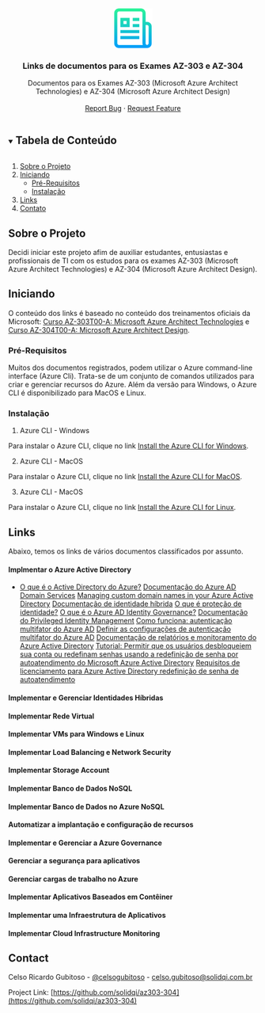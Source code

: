 <!-- PROJECT LOGO -->
<br />
<p align="center">
  <a href="https://github.com/solidqi/az303-304">
    <img src="images/logo.png" alt="Logo" width="80" height="80">
  </a>

  <h3 align="center">Links de documentos para os Exames AZ-303 e AZ-304</h3>

  <p align="center">
    Documentos para os Exames AZ-303 (Microsoft Azure Architect Technologies) e AZ-304 (Microsoft Azure Architect Design)
    <br />
    <br />
    <a href="https://github.com/solidqi/az303-304/issues">Report Bug</a>
    ·
    <a href="https://github.com/solidqi/az303-304/issues">Request Feature</a>
  </p>
</p>



<!-- TABLE OF CONTENTS -->
<details open="open">
  <summary><h2 style="display: inline-block">Tabela de Conteúdo</h2></summary>
  <ol>
    <li>
      <a href="#about-the-project">Sobre o Projeto</a>
    </li>
    <li>
      <a href="#Iniciando">Iniciando</a>
      <ul>
        <li><a href="#Pré-Requisitos">Pré-Requisitos</a></li>
        <li><a href="#Instalação">Instalação</a></li>
      </ul>
    </li>
    <li><a href="#Links">Links</a></li>
    <li><a href="#Contato">Contato</a></li>
  </ol>
</details>



<!-- Sobre o Projeto -->
## Sobre o Projeto

Decidi iniciar este projeto afim de auxiliar estudantes, entusiastas e profissionais de TI com os estudos para os exames AZ-303 (Microsoft Azure Architect Technologies) e AZ-304 (Microsoft Azure Architect Design).


<!-- Iniciando -->
## Iniciando

O conteúdo dos links é baseado no conteúdo dos treinamentos oficiais da Microsoft: [Curso AZ-303T00-A: Microsoft Azure Architect Technologies](https://docs.microsoft.com/pt-br/learn/certifications/exams/az-303?tab=tab-instructor-led) e [Curso AZ-304T00-A: Microsoft Azure Architect Design](https://docs.microsoft.com/pt-br/learn/certifications/exams/az-304?tab=tab-instructor-led).

### Pré-Requisitos

Muitos dos documentos registrados, podem utilizar o Azure command-line interface (Azure Cli). Trata-se de um conjunto de comandos utilizados para criar e gerenciar recursos do Azure.
Além da versão para Windows, o Azure CLI é disponibilizado para MacOS e Linux.

### Instalação

1. Azure CLI - Windows

Para instalar o Azure CLI, clique no link [Install the Azure CLI for Windows](https://docs.microsoft.com/pt-br/cli/azure/install-azure-cli-windows?tabs=azure-cli).

2. Azure CLI - MacOS

Para instalar o Azure CLI, clique no link [Install the Azure CLI for MacOS](https://docs.microsoft.com/pt-br/cli/azure/install-azure-cli-macos).

3. Azure CLI - MacOS

Para instalar o Azure CLI, clique no link [Install the Azure CLI for Linux](https://docs.microsoft.com/pt-br/cli/azure/install-azure-cli-linux?pivots=apt).


## Links

Abaixo, temos os links de vários documentos classificados por assunto.

#### Implmentar o Azure Active Directory

* [O que é o Active Directory do Azure?](https://docs.microsoft.com/pt-br/azure/active-directory/fundamentals/active-directory-whatis)
[Documentação do Azure AD Domain Services](https://docs.microsoft.com/pt-br/azure/active-directory-domain-services/)
[Managing custom domain names in your Azure Active Directory](https://docs.microsoft.com/en-us/azure/active-directory/enterprise-users/domains-manage)
[Documentação de identidade híbrida](https://docs.microsoft.com/pt-br/azure/active-directory/hybrid/)
[O que é proteção de identidade?](https://docs.microsoft.com/pt-br/azure/active-directory/identity-protection/overview-identity-protection)
[O que é o Azure AD Identity Governance?](https://docs.microsoft.com/pt-br/azure/active-directory/governance/identity-governance-overview)
[Documentação do Privileged Identity Management](https://docs.microsoft.com/pt-br/azure/active-directory/privileged-identity-management/)
[Como funciona: autenticação multifator do Azure AD](https://docs.microsoft.com/pt-br/azure/active-directory/authentication/concept-mfa-howitworks)
[Definir as configurações de autenticação multifator do Azure AD](https://docs.microsoft.com/pt-br/azure/active-directory/authentication/howto-mfa-mfasettings)
[Documentação de relatórios e monitoramento do Azure Active Directory](https://docs.microsoft.com/pt-br/azure/active-directory/reports-monitoring/)
[Tutorial: Permitir que os usuários desbloqueiem sua conta ou redefinam senhas usando a redefinição de senha por autoatendimento do Microsoft Azure Active Directory](https://docs.microsoft.com/pt-br/azure/active-directory/authentication/tutorial-enable-sspr)
[Requisitos de licenciamento para Azure Active Directory redefinição de senha de autoatendimento](https://docs.microsoft.com/pt-br/azure/active-directory/authentication/concept-sspr-licensing)

#### Implementar e Gerenciar Identidades Híbridas

#### Implementar Rede Virtual

#### Implementar VMs para Windows e Linux

#### Implementar Load Balancing e Network Security

#### Implementar Storage Account

#### Implementar Banco de Dados NoSQL

#### Implementar Banco de Dados no Azure NoSQL

#### Automatizar a implantação e configuração de recursos

#### Implementar e Gerenciar a Azure Governance

#### Gerenciar a segurança para aplicativos

#### Gerenciar cargas de trabalho no Azure

#### Implementar Aplicativos Baseados em Contêiner

#### Implementar uma Infraestrutura de Aplicativos

#### Implementar Cloud Infrastructure Monitoring



<!-- CONTATO -->
## Contact

Celso Ricardo Gubitoso - [@celsogubitoso](https://twitter.com/celsogubitoso) - celso.gubitoso@solidqi.com.br

Project Link: [https://github.com/solidqi/az303-304](https://github.com/solidqi/az303-304)